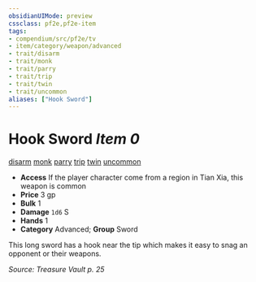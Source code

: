 ```yaml
---
obsidianUIMode: preview
cssclass: pf2e,pf2e-item
tags:
- compendium/src/pf2e/tv
- item/category/weapon/advanced
- trait/disarm
- trait/monk
- trait/parry
- trait/trip
- trait/twin
- trait/uncommon
aliases: ["Hook Sword"]
---
```

# Hook Sword *Item 0*  
[disarm](rules/traits/disarm.md "Disarm Weapon Trait")  [monk](rules/traits/monk.md "Monk Class Trait")  [parry](rules/traits/parry.md "Parry Weapon Trait")  [trip](rules/traits/trip.md "Trip Weapon Trait")  [twin](rules/traits/twin.md "Twin Weapon Trait")  [uncommon](rules/traits/uncommon.md "Uncommon Rarity Trait")  

- **Access** If the player character come from a region in Tian Xia, this weapon is common
- **Price** 3 gp
- **Bulk** 1
- **Damage** `1d6` S
- **Hands** 1
- **Category** Advanced; **Group** Sword 

This long sword has a hook near the tip which makes it easy to snag an opponent or their weapons.

*Source: Treasure Vault p. 25*